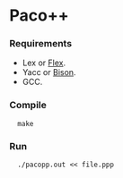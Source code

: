 # Paco++

### Requirements

* Lex or [Flex](https://github.com/westes/flex/releases).
* Yacc or [Bison](https://www.gnu.org/software/bison/).
* GCC.

### Compile

```
  make
```

### Run

```
  ./pacopp.out << file.ppp
```
